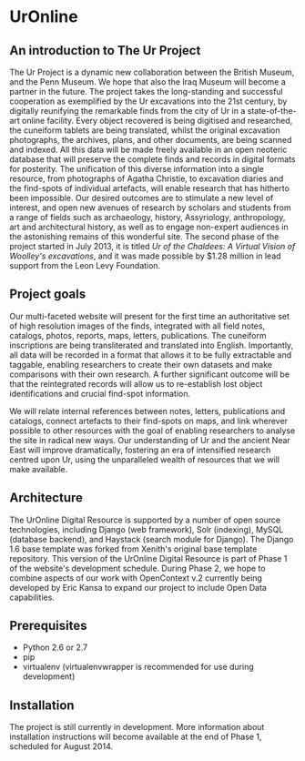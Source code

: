 
# UrOnline #

## An introduction to The Ur Project ##

The Ur Project is a dynamic new collaboration between the British Museum,
and the Penn Museum. We hope that also the Iraq Museum will become a
partner in the future. The project takes the long-standing and successful
cooperation as exemplified by the Ur excavations into the 21st century, by
digitally reunifying the remarkable finds from the city of Ur in a
state-of-the-art online facility. Every object recovered is being
digitised and researched, the cuneiform tablets are being translated,
whilst the original excavation photographs, the archives, plans, and other
documents, are being scanned and indexed. All this data will be made
freely available in an open neoteric database that will preserve the
complete finds and records in digital formats for posterity. The
unification of this diverse information into a single resource, from
photographs of Agatha Christie, to excavation diaries and the find-spots
of individual artefacts, will enable research that has hitherto been
impossible. Our desired outcomes are to stimulate a new level of interest,
and open new avenues of research by scholars and students from a range of
fields such as archaeology, history, Assyriology, anthropology, art and
architectural history, as well as to engage non-expert audiences in the
astonishing remains of this wonderful site. The second phase of the
project started in July 2013, it is titled *Ur of the Chaldees: A Virtual
Vision of Woolley's excavations*, and it was made possible by $1.28
million in lead support from the Leon Levy Foundation.

## Project goals ##

Our multi-faceted website will present for the first time an authoritative
set of high resolution images of the finds, integrated with all field
notes, catalogs, photos, reports, maps, letters, publications. The
cuneiform inscriptions are being transliterated and translated into
English. Importantly, all data will be recorded in a format that allows it
to be fully extractable and taggable, enabling researchers to create their
own datasets and make comparisons with their own research. A further
significant outcome will be that the reintegrated records will allow us to
re-establish lost object identifications and crucial find-spot information.

We will relate internal references between notes, letters, publications
and catalogs, connect artefacts to their find-spots on maps, and link
wherever possible to other resources with the goal of enabling researchers
to analyse the site in radical new ways. Our understanding of Ur and the
ancient Near East will improve dramatically, fostering an era of
intensified research centred upon Ur, using the unparalleled wealth of
resources that we will make available.

## Architecture ##

The UrOnline Digital Resource is supported by a number of open source technologies,
including Django (web framework), Solr (indexing), MySQL (database backend), 
and Haystack (search module for Django). The Django 1.6 base template was forked from 
Xenith's original base template repository. This version of the UrOnline Digital Resource
is part of Phase 1 of the website's development schedule. During Phase 2, we hope to 
combine aspects of our work with OpenContext v.2 currently being developed by Eric
Kansa to expand our project to include Open Data capabilities.

## Prerequisites ##

- Python 2.6 or 2.7
- pip
- virtualenv (virtualenvwrapper is recommended for use during development)

## Installation ##

The project is still currently in development. More information about installation
instructions will become available at the end of Phase 1, scheduled for August 2014.